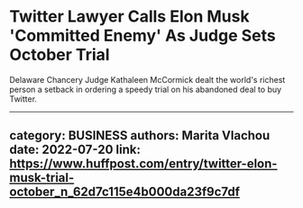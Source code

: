 # Twitter Lawyer Calls Elon Musk 'Committed Enemy' As Judge Sets October Trial

Delaware Chancery Judge Kathaleen McCormick dealt the world's richest person a setback in ordering a speedy trial on his abandoned deal to buy Twitter.

---
category: BUSINESS
authors: Marita Vlachou
date: 2022-07-20
link: https://www.huffpost.com/entry/twitter-elon-musk-trial-october_n_62d7c115e4b000da23f9c7df
---
